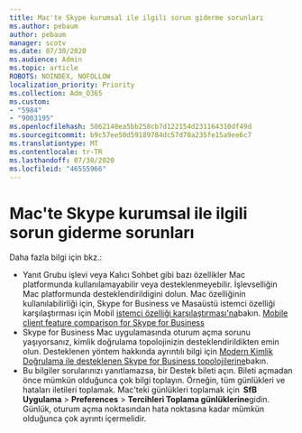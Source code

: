 ```yaml
---
title: Mac'te Skype kurumsal ile ilgili sorun giderme sorunları
ms.author: pebaum
author: pebaum
manager: scotv
ms.date: 07/30/2020
ms.audience: Admin
ms.topic: article
ROBOTS: NOINDEX, NOFOLLOW
localization_priority: Priority
ms.collection: Adm_O365
ms.custom:
- "5984"
- "9003195"
ms.openlocfilehash: 5062148ea5bb258cb7d122154d231164310df49d
ms.sourcegitcommit: b9c57ee50d59189784dc57d70a235fe15a9ee6c7
ms.translationtype: MT
ms.contentlocale: tr-TR
ms.lasthandoff: 07/30/2020
ms.locfileid: "46555966"
---
```

# <a name="troubleshoot-issues-with-skype-for-business-on-mac"></a>Mac'te Skype kurumsal ile ilgili sorun giderme sorunları

Daha fazla bilgi için bkz.: 

- Yanıt Grubu işlevi veya Kalıcı Sohbet gibi bazı özellikler Mac platformunda kullanılamayabilir veya desteklenmeyebilir. İşlevselliğin Mac platformunda desteklendirildigini dolun. Mac özelliğinin kullanılabilirliği için, Skype for Business ve Masaüstü istemci özelliği karşılaştırması için Mobil [istemci özelliği karşılaştırması'na](https://docs.microsoft.com/skypeforbusiness/plan-your-deployment/clients-and-devices/desktop-feature-comparison)bakın. [Mobile client feature comparison for Skype for Business](https://technet.microsoft.com/library/Dn951412.aspx)
- Skype for Business Mac uygulamasında oturum açma sorunu yaşıyorsanız, kimlik doğrulama topolojinizin desteklendirildikten emin olun. Desteklenen yöntem hakkında ayrıntılı bilgi için [Modern Kimlik Doğrulama ile desteklenen Skype for Business topolojilerine](https://docs.microsoft.com/skypeforbusiness/plan-your-deployment/modern-authentication/topologies-supported)bakın.  
- Bu bilgiler sorularınızı yanıtlamazsa, bir Destek bileti açın. Bileti açmadan önce mümkün olduğunca çok bilgi toplayın. Örneğin, tüm günlükleri ve hataları iletileri toplamak. Mac'teki günlükleri toplamak için  **SfB Uygulama**  >  **Preferences**  >  **Tercihleri Toplama günlüklerine**gidin.  Günlük, oturum açma noktasından hata noktasına kadar mümkün olduğunca çok ayrıntı içermelidir.